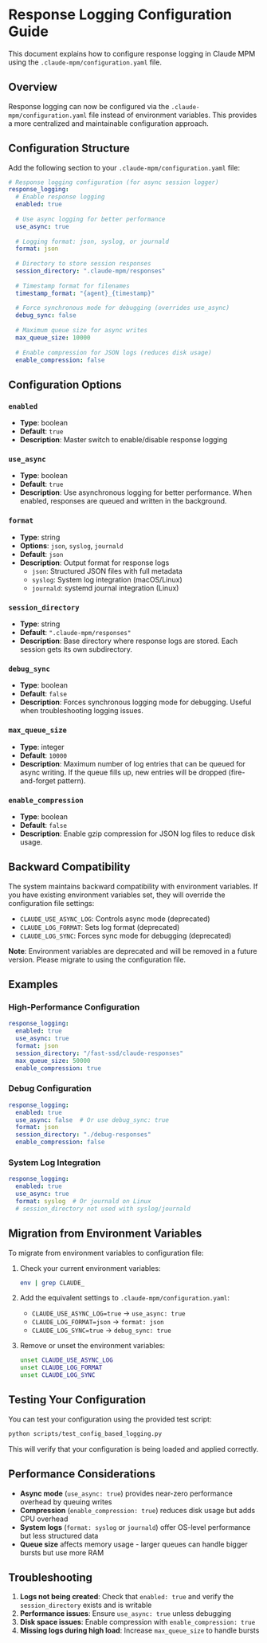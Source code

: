 # Response Logging Configuration Guide

This document explains how to configure response logging in Claude MPM using the `.claude-mpm/configuration.yaml` file.

## Overview

Response logging can now be configured via the `.claude-mpm/configuration.yaml` file instead of environment variables. This provides a more centralized and maintainable configuration approach.

## Configuration Structure

Add the following section to your `.claude-mpm/configuration.yaml` file:

```yaml
# Response logging configuration (for async session logger)
response_logging:
  # Enable response logging
  enabled: true
  
  # Use async logging for better performance
  use_async: true
  
  # Logging format: json, syslog, or journald
  format: json
  
  # Directory to store session responses
  session_directory: ".claude-mpm/responses"
  
  # Timestamp format for filenames
  timestamp_format: "{agent}_{timestamp}"
  
  # Force synchronous mode for debugging (overrides use_async)
  debug_sync: false
  
  # Maximum queue size for async writes
  max_queue_size: 10000
  
  # Enable compression for JSON logs (reduces disk usage)
  enable_compression: false
```

## Configuration Options

### `enabled`
- **Type**: boolean
- **Default**: `true`
- **Description**: Master switch to enable/disable response logging

### `use_async`
- **Type**: boolean
- **Default**: `true`
- **Description**: Use asynchronous logging for better performance. When enabled, responses are queued and written in the background.

### `format`
- **Type**: string
- **Options**: `json`, `syslog`, `journald`
- **Default**: `json`
- **Description**: Output format for response logs
  - `json`: Structured JSON files with full metadata
  - `syslog`: System log integration (macOS/Linux)
  - `journald`: systemd journal integration (Linux)

### `session_directory`
- **Type**: string
- **Default**: `".claude-mpm/responses"`
- **Description**: Base directory where response logs are stored. Each session gets its own subdirectory.

### `debug_sync`
- **Type**: boolean
- **Default**: `false`
- **Description**: Forces synchronous logging mode for debugging. Useful when troubleshooting logging issues.

### `max_queue_size`
- **Type**: integer
- **Default**: `10000`
- **Description**: Maximum number of log entries that can be queued for async writing. If the queue fills up, new entries will be dropped (fire-and-forget pattern).

### `enable_compression`
- **Type**: boolean
- **Default**: `false`
- **Description**: Enable gzip compression for JSON log files to reduce disk usage.

## Backward Compatibility

The system maintains backward compatibility with environment variables. If you have existing environment variables set, they will override the configuration file settings:

- `CLAUDE_USE_ASYNC_LOG`: Controls async mode (deprecated)
- `CLAUDE_LOG_FORMAT`: Sets log format (deprecated)
- `CLAUDE_LOG_SYNC`: Forces sync mode for debugging (deprecated)

**Note**: Environment variables are deprecated and will be removed in a future version. Please migrate to using the configuration file.

## Examples

### High-Performance Configuration

```yaml
response_logging:
  enabled: true
  use_async: true
  format: json
  session_directory: "/fast-ssd/claude-responses"
  max_queue_size: 50000
  enable_compression: true
```

### Debug Configuration

```yaml
response_logging:
  enabled: true
  use_async: false  # Or use debug_sync: true
  format: json
  session_directory: "./debug-responses"
  enable_compression: false
```

### System Log Integration

```yaml
response_logging:
  enabled: true
  use_async: true
  format: syslog  # Or journald on Linux
  # session_directory not used with syslog/journald
```

## Migration from Environment Variables

To migrate from environment variables to configuration file:

1. Check your current environment variables:
   ```bash
   env | grep CLAUDE_
   ```

2. Add the equivalent settings to `.claude-mpm/configuration.yaml`:
   - `CLAUDE_USE_ASYNC_LOG=true` → `use_async: true`
   - `CLAUDE_LOG_FORMAT=json` → `format: json`
   - `CLAUDE_LOG_SYNC=true` → `debug_sync: true`

3. Remove or unset the environment variables:
   ```bash
   unset CLAUDE_USE_ASYNC_LOG
   unset CLAUDE_LOG_FORMAT
   unset CLAUDE_LOG_SYNC
   ```

## Testing Your Configuration

You can test your configuration using the provided test script:

```bash
python scripts/test_config_based_logging.py
```

This will verify that your configuration is being loaded and applied correctly.

## Performance Considerations

- **Async mode** (`use_async: true`) provides near-zero performance overhead by queuing writes
- **Compression** (`enable_compression: true`) reduces disk usage but adds CPU overhead
- **System logs** (`format: syslog` or `journald`) offer OS-level performance but less structured data
- **Queue size** affects memory usage - larger queues can handle bigger bursts but use more RAM

## Troubleshooting

1. **Logs not being created**: Check that `enabled: true` and verify the `session_directory` exists and is writable
2. **Performance issues**: Ensure `use_async: true` unless debugging
3. **Disk space issues**: Enable compression with `enable_compression: true`
4. **Missing logs during high load**: Increase `max_queue_size` to handle bursts